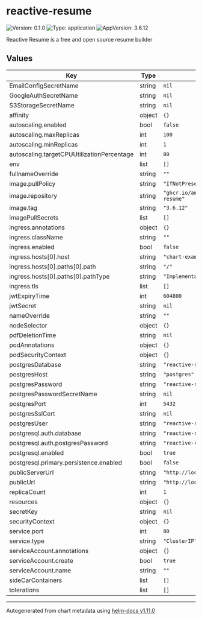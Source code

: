 # reactive-resume

![Version: 0.1.0](https://img.shields.io/badge/Version-0.1.0-informational?style=flat-square) ![Type: application](https://img.shields.io/badge/Type-application-informational?style=flat-square) ![AppVersion: 3.6.12](https://img.shields.io/badge/AppVersion-3.6.12-informational?style=flat-square)

Reactive Resume is a free and open source resume builder

## Values

| Key | Type | Default | Description |
|-----|------|---------|-------------|
| EmailConfigSecretName | string | `nil` |  |
| GoogleAuthSecretName | string | `nil` |  |
| S3StorageSecretName | string | `nil` |  |
| affinity | object | `{}` |  |
| autoscaling.enabled | bool | `false` |  |
| autoscaling.maxReplicas | int | `100` |  |
| autoscaling.minReplicas | int | `1` |  |
| autoscaling.targetCPUUtilizationPercentage | int | `80` |  |
| env | list | `[]` |  |
| fullnameOverride | string | `""` |  |
| image.pullPolicy | string | `"IfNotPresent"` |  |
| image.repository | string | `"ghcr.io/amruthpillai/reactive-resume"` |  |
| image.tag | string | `"3.6.12"` |  |
| imagePullSecrets | list | `[]` |  |
| ingress.annotations | object | `{}` |  |
| ingress.className | string | `""` |  |
| ingress.enabled | bool | `false` |  |
| ingress.hosts[0].host | string | `"chart-example.local"` |  |
| ingress.hosts[0].paths[0].path | string | `"/"` |  |
| ingress.hosts[0].paths[0].pathType | string | `"ImplementationSpecific"` |  |
| ingress.tls | list | `[]` |  |
| jwtExpiryTime | int | `604800` |  |
| jwtSecret | string | `nil` |  |
| nameOverride | string | `""` |  |
| nodeSelector | object | `{}` |  |
| pdfDeletionTime | string | `nil` |  |
| podAnnotations | object | `{}` |  |
| podSecurityContext | object | `{}` |  |
| postgresDatabase | string | `"reactive-resume"` |  |
| postgresHost | string | `"postgres"` |  |
| postgresPassword | string | `"reactive-resume"` |  |
| postgresPasswordSecretName | string | `nil` |  |
| postgresPort | int | `5432` |  |
| postgresSslCert | string | `nil` |  |
| postgresUser | string | `"reactive-resume"` |  |
| postgresql.auth.database | string | `"reactive-resume"` |  |
| postgresql.auth.postgresPassword | string | `"reactive-resume"` |  |
| postgresql.enabled | bool | `true` |  |
| postgresql.primary.persistence.enabled | bool | `false` |  |
| publicServerUrl | string | `"http://localhost:3100"` |  |
| publicUrl | string | `"http://localhost:3000"` |  |
| replicaCount | int | `1` |  |
| resources | object | `{}` |  |
| secretKey | string | `nil` |  |
| securityContext | object | `{}` |  |
| service.port | int | `80` |  |
| service.type | string | `"ClusterIP"` |  |
| serviceAccount.annotations | object | `{}` |  |
| serviceAccount.create | bool | `true` |  |
| serviceAccount.name | string | `""` |  |
| sideCarContainers | list | `[]` |  |
| tolerations | list | `[]` |  |

----------------------------------------------
Autogenerated from chart metadata using [helm-docs v1.11.0](https://github.com/norwoodj/helm-docs/releases/v1.11.0)
